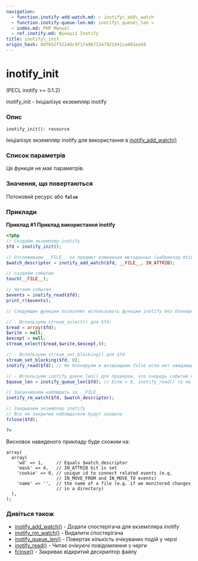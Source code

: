 ```yaml
---
navigation:
  - function.inotify-add-watch.md: « inotify\_add\_watch
  - function.inotify-queue-len.md: inotify\_queue\_len »
  - index.md: PHP Manual
  - ref.inotify.md: Функції Inotify
title: inotify\_init
origin_hash: ddf652f5224dc9f1fa9671347921941ca401ea50
---
```

# inotify\_init

(PECL inotify >= 0.1.2)

inotify\_init - Ініціалізує екземпляр inotify

### Опис

```methodsynopsis
inotify_init(): resource
```

Ініціалізує екземпляр inotify для використання в [inotify\_add\_watch()](function.inotify-add-watch.md)

### Список параметрів

Ця функція не має параметрів.

### Значення, що повертаються

Потоковий ресурс або **`false`**

### Приклади

**Приклад #1 Приклад використання inotify**

```php
<?php
// Создаём экземпляр inotify
$fd = inotify_init();

// Отслеживаем __FILE__ на предмет изменения метаданных (наПриклад mtime)
$watch_descriptor = inotify_add_watch($fd, __FILE__, IN_ATTRIB);

// создаём событие
touch(__FILE__);

// Читаем события
$events = inotify_read($fd);
print_r($events);

// Следующие функции позволяют использовать функции inotify без блокировки на inotify_read():

// - Используем stream_select() для $fd:
$read = array($fd);
$write = null;
$except = null;
stream_select($read,$write,$except,0);

// - Используем stream_set_blocking() для $fd
stream_set_blocking($fd, 0);
inotify_read($fd); // Не блокируем и возвращаем false если нет ожидающих событий

// - Используем inotify_queue_len() для проверки, что очередь событий не пуста
$queue_len = inotify_queue_len($fd); // Если > 0, inotify_read() то не блокируем

// Заканчиваем наблюдать за __FILE__
inotify_rm_watch($fd, $watch_descriptor);

// Закрываем экземпляр inotify
// Все не закрытые наблюдатели будут закрыты
fclose($fd);

?>
```

Висновок наведеного прикладу буде схожим на:

```
array(
  array(
    'wd' => 1,     // Equals $watch_descriptor
    'mask' => 4,   // IN_ATTRIB bit is set
    'cookie' => 0, // unique id to connect related events (e.g.
                   // IN_MOVE_FROM and IN_MOVE_TO events)
    'name' => '',  // the name of a file (e.g. if we monitored changes
                   // in a directory)
  ),
);
```

### Дивіться також

-   [inotify\_add\_watch()](function.inotify-add-watch.md) \- Додати спостерігача для екземпляра inotify
-   [inotify\_rm\_watch()](function.inotify-rm-watch.md) \- Видалити спостерігача
-   [inotify\_queue\_len()](function.inotify-queue-len.md) \- Повертає кількість очікуваних подій у черзі
-   [inotify\_read()](function.inotify-read.md) \- Читає очікуючі повідомлення з черги
-   [fclose()](function.fclose.md) \- Закриває відкритий дескриптор файлу
